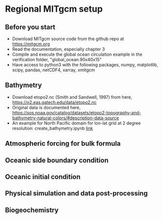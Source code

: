 # Regional MITgcm setup

## Before you start
  - Download MITgcm source code from the github repo at https://mitgcm.org
  - Read the documentation, especially chapter 3
  - Compile and execute the global ocean circulation example in the verification folder, "global_ocean.90x40x15"
  - Have access to python3 with the following packages, numpy, matplotlib, scipy, pandas, netCDF4, xarray, xmitgcm 

## Bathymetry
  - Download etopo2.nc (Smith and Sandwell, 1997) from here, https://o2.eas.gatech.edu/data/etopo2.nc
  - Original data is documented here, https://sos.noaa.gov/catalog/datasets/etopo2-topography-and-bathymetry-natural-colors/#description-data-source
  - An example for North Pacific domain for lon-lat grid at 2 degree resolution: create_bathymetry.ipynb [link](https://github.com/takaito1/MITgcm_regional_setup/blob/main/create_bathymetry.ipynb)
    
## Atmospheric forcing for bulk formula

## Oceanic side boundary condition

## Oceanic initial condition

## Physical simulation and data post-processing

## Biogeochemistry

